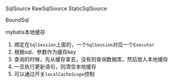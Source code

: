 


SqlSource
	RawSqlSource
	StaticSqlSource
	
BoundSql




mybatis本地缓存
1. 绑定在`SqlSession`上面的，一个`SqlSession`对应一个`Executor`
2. 根据sql、参数作为缓存key
3. 查询的时候，先从缓存拿去，没有则查询数据库，然后放入本地缓存
4. 一旦执行更新语句，则清空本地缓存
5. 可以通过开关`localCacheScope`控制

